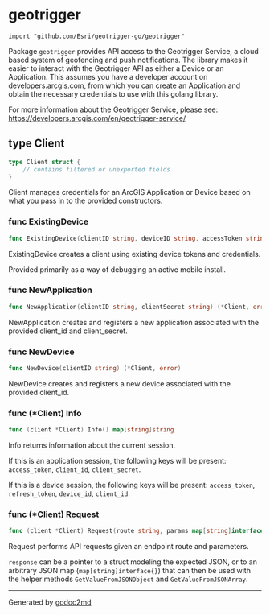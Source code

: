
# geotrigger
    import "github.com/Esri/geotrigger-go/geotrigger"

Package `geotrigger` provides API access to the Geotrigger Service,
a cloud based system of geofencing and push notifications. The library
makes it easier to interact with the Geotrigger API as either a Device or
an Application. This assumes you have a developer account on
developers.arcgis.com, from which you can create an Application and obtain
the necessary credentials to use with this golang library.

For more information about the Geotrigger Service, please see:
<a href="https://developers.arcgis.com/en/geotrigger-service/">https://developers.arcgis.com/en/geotrigger-service/</a>







## type Client
``` go
type Client struct {
    // contains filtered or unexported fields
}
```
Client manages credentials for an ArcGIS Application or Device based on what
you pass in to the provided constructors.









### func ExistingDevice
``` go
func ExistingDevice(clientID string, deviceID string, accessToken string, expiresIn int64, refreshToken string) *Client
```
ExistingDevice creates a client using existing device tokens and credentials.

Provided primarily as a way of debugging an active mobile install.


### func NewApplication
``` go
func NewApplication(clientID string, clientSecret string) (*Client, error)
```
NewApplication creates and registers a new application associated with the
provided client_id and client_secret.


### func NewDevice
``` go
func NewDevice(clientID string) (*Client, error)
```
NewDevice creates and registers a new device associated with the provided client_id.




### func (\*Client) Info
``` go
func (client *Client) Info() map[string]string
```
Info returns information about the current session.

If this is an application session, the following keys will be present: `access_token`, `client_id`, `client_secret`.

If this is a device session, the following keys will be present: `access_token`, `refresh_token`, `device_id`, `client_id`.



### func (\*Client) Request
``` go
func (client *Client) Request(route string, params map[string]interface{}, response interface{}) error
```
Request performs API requests given an endpoint route and parameters.

`response` can be a pointer to a struct modeling the expected JSON, or to an
arbitrary JSON map (`map[string]interface{}`) that can then be used with the
helper methods `GetValueFromJSONObject` and `GetValueFromJSONArray`.









- - -
Generated by [godoc2md](http://godoc.org/github.com/davecheney/godoc2md)